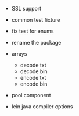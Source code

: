 - SSL support
- common test fixture

- fix test for enums

- rename the package
- arrays
  - decode txt
  - decode bin
  - encode txt
  - encode bin
- pool component
- lein java compiler options
